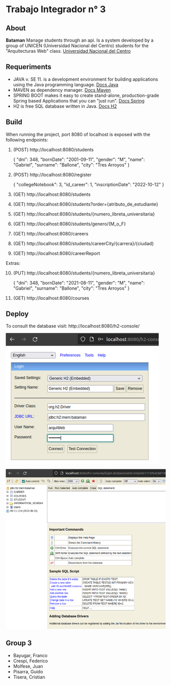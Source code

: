 # Trabajo Integrador n° 3

## About
**Bataman** 
Manage students through an api. Is a system developed by a group of UNICEN (Universidad Nacional del Centro) students for the "Arquitecturas Web" class.
[Universidad Nacional del Centro](https://exa.unicen.edu.ar/)

## Requeriments

- JAVA v. SE 11. is a development environment for building applications using the Java programming language. [Docs Java](https://www.oracle.com/ar/java/technologies/javase/jdk11-archive-downloads.html)
- MAVEN as dependency manager. [Docs Maven](https://maven.apache.org/)
- SPRING BOOT makes it easy to create stand-alone, production-grade Spring based Applications that you can "just run". [Docs Spring](https://spring.io/projects/spring-boot)
- H2 is free SQL database written in Java. [Docs H2](https://www.h2database.com/html/main.html)


## Build 
When running the project, port 8080 of localhost is exposed with the following endpoints:
1. (POST) http://localhost:8080/students

    {
    "dni": 348,
    "bornDate": "2001-09-11",
    "gender": "M",
    "name": "Gabriel",
    "surname": "Ballone",
    "city": "Tres Arroyos"
}

2. (POST) http://localhost:8080/register
    
    {
    "collegeNotebook": 3,
    "id_career": 1,
    "inscriptionDate": "2022-10-12"
}
3. (GET) http://localhost:8080/students  

4. (GET) http://localhost:8080/students?order={atributo_de_estudiante}

5. (GET) http://localhost:8080/students/{numero_libreta_universitaria}

6. (GET) http://localhost:8080/students/genero/{M_o_F}

7. (GET) http://localhost:8080/careers

8. (GET) http://localhost:8080/students/careerCity/{carrera}/{ciudad}

9. (GET) http://localhost:8080/careerReport

Extras: 

10. (PUT) http://localhost:8080/students/{numero_libreta_universitaria}
    
    {
    "dni": 348,
    "bornDate": "2021-08-11",
    "gender": "M",
    "name": "Gabriel",
    "surname": "Ballone",
    "city": "Tres Arroyos"
}

11. (GET) http://localhost:8080/courses

## Deploy
To consult the database visit: http://localhost:8080/h2-console/

![Login Database](https://github.com/franbayugar/integradorArquitecturas/blob/main/TP3/extra/1.png)

![View database](https://github.com/franbayugar/integradorArquitecturas/blob/main/TP3/extra/2.png)

## Group 3
- Bayugar, Franco
- Crespi, Federico
- Molfese, Juan
- Pisarra, Guido
- Tisera, Cristian
